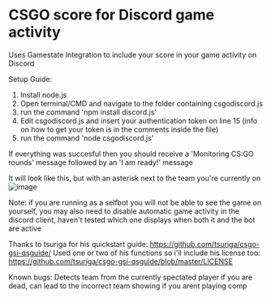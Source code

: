 # CSGO score for Discord game activity
Uses Gamestate Integration to include your score in your game activity on Discord

Setup Guide:

1. Install node.js
2. Open terminal/CMD and navigate to the folder containing csgodiscord.js
3. run the command 'npm install discord.js'
4. Edit csgodiscord.js and insert your authentication token on line 15 (info on how to get your token is in the comments inside the file)
5. run the command 'node csgodiscord.js'

If everything was succesful then you should receive a 'Monitoring CS:GO rounds' message followed by an 'I am ready!' message

It will look like this, but with an asterisk next to the team you're currently on  
![image](https://i.imgur.com/6O0FbQy.png)

Note: if you are running as a selfbot you will not be able to see the game on yourself, you may also need to disable automatic game activity in the discord client, haven't tested which one displays when both it and the bot are active

Thanks to tsuriga for his quickstart guide: https://github.com/tsuriga/csgo-gsi-qsguide/
Used one or two of his functions so i'll include his license too: https://github.com/tsuriga/csgo-gsi-qsguide/blob/master/LICENSE

Known bugs: Detects team from the currently spectated player if you are dead, can lead to the incorrect team showing if you arent playing comp
